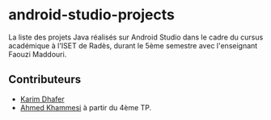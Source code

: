 # android-studio-projects
La liste des projets Java réalisés sur Android Studio dans le cadre du cursus académique à l'ISET de Radès, durant le 5ème semestre avec l'enseignant Faouzi Maddouri.

## Contributeurs
- [Karim Dhafer](https://github.com/karimdhafer52)
- [Ahmed Khammesi]() à partir du 4ème TP.

